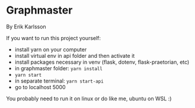 # Graphmaster
By Erik Karlsson

If you want to run this project yourself:
* install yarn on your computer
* install virtual env in api folder and then activate it
* install packages necessary in venv (flask, dotenv, flask-praetorian, etc)
* in graphmaster folder: `yarn install`
* `yarn start`
* ín separate terminal: `yarn start-api`
* go to localhost 5000

You probably need to run it on linux or do like me, ubuntu on WSL :)
